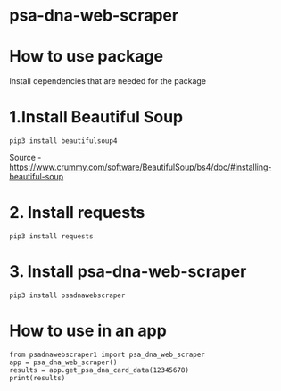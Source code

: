 # psa-dna-web-scraper
# How to use package


Install dependencies that are needed for the package
# 1.Install Beautiful Soup
    
    pip3 install beautifulsoup4
Source - https://www.crummy.com/software/BeautifulSoup/bs4/doc/#installing-beautiful-soup

# 2. Install requests

    pip3 install requests
# 3. Install psa-dna-web-scraper

    pip3 install psadnawebscraper
    
# How to use in an app


    from psadnawebscraper1 import psa_dna_web_scraper
    app = psa_dna_web_scraper()
    results = app.get_psa_dna_card_data(12345678)
    print(results)


